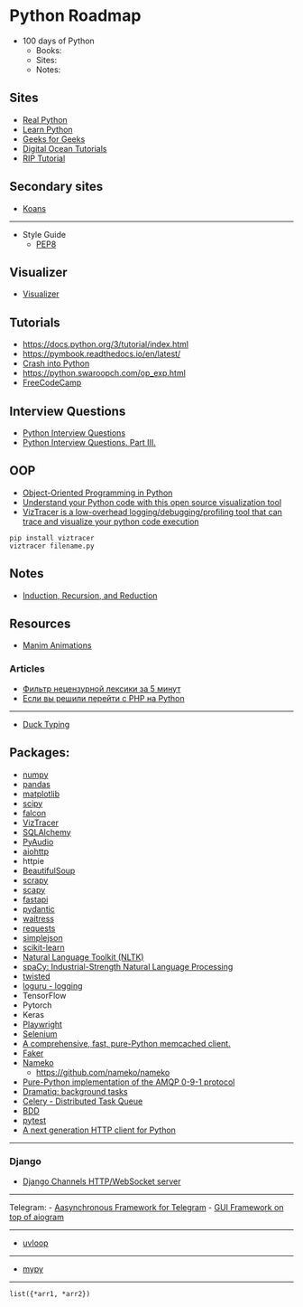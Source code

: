 # Python Roadmap

- 100 days of Python
    - Books:
    - Sites:
    - Notes:


## Sites
- [Real Python](https://realpython.com/learning-paths/)
- [Learn Python](https://github.com/MrBlaise/learnpython)
- [Geeks for Geeks](https://www.geeksforgeeks.org/python-programming-language/)
- [Digital Ocean Tutorials](https://www.digitalocean.com/community/tutorials)
- [RIP Tutorial](https://riptutorial.com/python)


## Secondary sites
- [Koans](https://github.com/gregmalcolm/python_koans)


-----------------------------------------------------

- Style Guide
    - [PEP8](https://peps.python.org/pep-0008/)


## Visualizer
- [Visualizer](https://pythontutor.com/)


## Tutorials
- https://docs.python.org/3/tutorial/index.html
- https://pymbook.readthedocs.io/en/latest/
- [Crash into Python](https://stephensugden.com/crash_into_python/)
- https://python.swaroopch.com/op_exp.html
- [FreeCodeCamp](https://www.freecodecamp.org/news/tag/python/)

## Interview Questions
- [Python Interview Questions](https://adevait.com/python/interview-questions)
- [Python Interview Questions. Part III.](https://luminousmen.com/post/python-interview-questions-senior)


## OOP
- [Object-Oriented Programming in Python](https://www.freecodecamp.org/news/object-oriented-programming-in-python/)
- [Understand your Python code with this open source visualization tool](https://opensource.com/article/20/11/python-code-viztracer)
- [VizTracer is a low-overhead logging/debugging/profiling tool that can trace and visualize your python code execution](https://github.com/gaogaotiantian/viztracer)
```
pip install viztracer
viztracer filename.py
```



## Notes
- [Induction, Recursion, and Reduction](https://marquis08.github.io/pythonalgorithms/chapter4-part1/)


## Resources
- [Manim Animations](https://github.com/Elteoremadebeethoven/AnimationsWithManim)


### Articles
- [Фильтр нецензурной лексики за 5 минут](https://habr.com/ru/sandbox/145868/)
- [Если вы решили перейти с PHP на Python](https://habr.com/ru/company/lesta_studio/blog/221035/)

--------------------------------------------------------------------
- [Duck Typing](https://en.wikipedia.org/wiki/Duck_typing)



## Packages:
- [numpy](https://numpy.org/)
- [pandas](https://pandas.pydata.org/)
- [matplotlib](https://matplotlib.org/)
- [scipy](https://scipy.org/)
- [falcon](https://falcon.readthedocs.io/en/stable/index.html)
- [VizTracer](https://github.com/gaogaotiantian/viztracer)
- [SQLAlchemy](https://www.sqlalchemy.org/)
- [PyAudio](https://people.csail.mit.edu/hubert/pyaudio/)
- [aiohttp](https://docs.aiohttp.org/en/stable/)
- httpie
- [BeautifulSoup](https://beautiful-soup-4.readthedocs.io/en/latest/)
- [scrapy](https://scrapy.org/)
- [scapy](https://scapy.net/)
- [fastapi](https://fastapi.tiangolo.com/)
- [pydantic](https://docs.pydantic.dev/)
- [waitress](https://docs.pylonsproject.org/projects/waitress/en/stable/index.html)
- [requests](https://requests.readthedocs.io/en/latest/)
- [simplejson](https://simplejson.readthedocs.io/en/latest/)
- [scikit-learn](https://scikit-learn.org/stable/)
- [Natural Language Toolkit (NLTK)](https://www.nltk.org/)
- [spaCy: Industrial-Strength Natural Language Processing](https://spacy.io/)
- [twisted](https://twisted.org/)
- [loguru - logging](https://github.com/Delgan/loguru)
- TensorFlow
- Pytorch
- Keras
- [Playwright](https://playwright.dev/python/)
- [Selenium](https://www.selenium.dev/)
- [A comprehensive, fast, pure-Python memcached client.](https://github.com/pinterest/pymemcache)
- [Faker](https://github.com/joke2k/faker)
- [Nameko](https://nameko.readthedocs.io/en/stable/index.html#)
    - https://github.com/nameko/nameko
- [Pure-Python implementation of the AMQP 0-9-1 protocol](https://pika.readthedocs.io/en/stable/)
- [Dramatiq: background tasks](https://dramatiq.io/)
- [Celery - Distributed Task Queue](https://docs.celeryq.dev/en/stable/index.html)
- [BDD](https://github.com/behave/behave)
- [pytest](https://github.com/pytest-dev/pytest/)
- [A next generation HTTP client for Python](https://github.com/encode/httpx/)


------------------------------------------------------------------------------------
### Django
- [Django Channels HTTP/WebSocket server](https://github.com/django/daphne)



------------------------------------------------------------------------------------
Telegram:
    - [Aasynchronous Framework for Telegram](https://github.com/aiogram/aiogram)
    - [GUI Framework on top of aiogram](https://github.com/Tishka17/aiogram_dialog)

------------------------------------------------------------------------------------

- [uvloop](https://github.com/MagicStack/uvloop)

------------------------------------------------------------------------------------


- [mypy](https://mypy-lang.org/)


------------------------------------------------------------------------------------

`list({*arr1, *arr2})`
